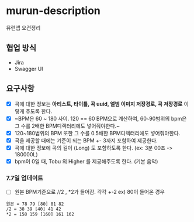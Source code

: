 # murun-description
뮤런앱 요건정리

## 협업 방식

- Jira
- Swagger UI

## 요구사항

- [x] 곡에 대한 정보는 **아티스트, 타이틀, 곡 uuid, 앨범 이미지 저장경로, 곡 저장경로** 이렇게 주도록 한다.
- [x] ~BPM은 60 ~ 180 사이. 120 == 60 BPM으로 계산하여, 60`~`90범위의 bpm은 그 수를 2배한 BPM디렉터리에도 넣어줘야한다.~
- [x] 120~180범위의 BPM 또한 그 수를 0.5배한 BPM디렉터리에도 넣어줘야한다.
- [x] 곡을 제공할 때에는 기준이 되는 BPM +- 3까지 포함하여 제공한다.
- [x] 곡에 대한 정보에 곡의 길이 (Long) 도 포함하도록 한다. (ex: 3분 00초 -> 180000L)
- [x] bpm이 0일 때, Tobu 의 Higher 를 제공해주도록 한다. (기본 음악)

### 7.7일 업데이트
- [ ] 원본 BPM기준으로 //2 , *2가 들어감. 각각 +-2 ex) 80이 들어온 경우

```text
원본 = 78 79 [80] 81 82
/2 = 38 39 [40] 41 42
*2 = 158 159 [160] 161 162
```
